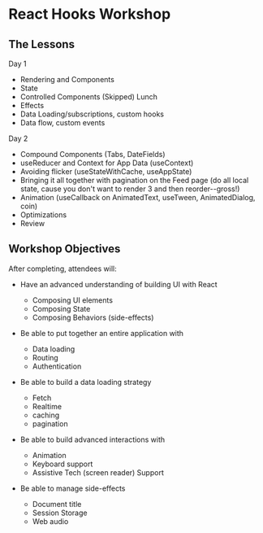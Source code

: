 # React Hooks Workshop

## The Lessons

Day 1

- Rendering and Components
- State
- Controlled Components (Skipped)
Lunch
- Effects
- Data Loading/subscriptions, custom hooks
- Data flow, custom events

Day 2

- Compound Components (Tabs, DateFields)
- useReducer and Context for App Data (useContext)
- Avoiding flicker (useStateWithCache, useAppState)
- Bringing it all together with pagination on the Feed page (do all local state, cause you don't want to render 3 and then reorder--gross!)
- Animation (useCallback on AnimatedText, useTween, AnimatedDialog, coin)
- Optimizations
- Review

## Workshop Objectives

After completing, attendees will:

- Have an advanced understanding of building UI with React

  - Composing UI elements
  - Composing State
  - Composing Behaviors (side-effects)

- Be able to put together an entire application with

  - Data loading
  - Routing
  - Authentication

- Be able to build a data loading strategy

  - Fetch
  - Realtime
  - caching
  - pagination

- Be able to build advanced interactions with

  - Animation
  - Keyboard support
  - Assistive Tech (screen reader) Support

- Be able to manage side-effects

  - Document title
  - Session Storage
  - Web audio
